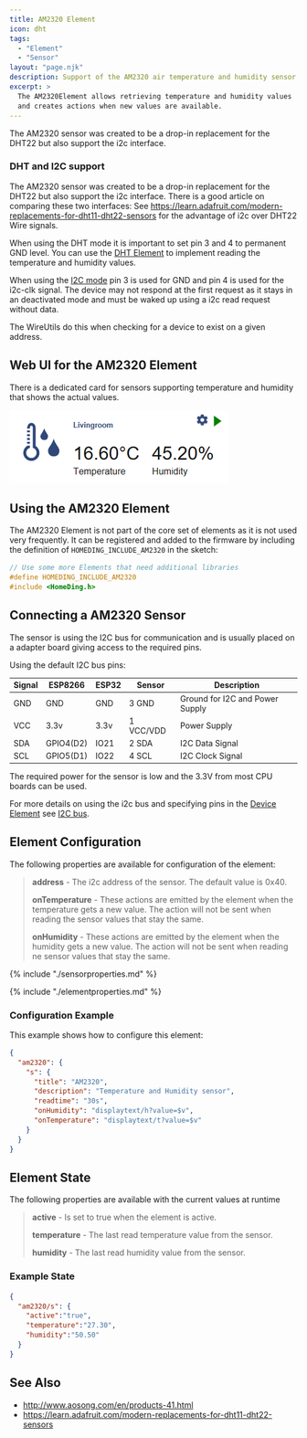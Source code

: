 ```yaml
---
title: AM2320 Element
icon: dht
tags:
  - "Element"
  - "Sensor"
layout: "page.njk"
description: Support of the AM2320 air temperature and humidity sensor chips in i2c mode.
excerpt: >
  The AM2320Element allows retrieving temperature and humidity values 
  and creates actions when new values are available.
---
```


The AM2320 sensor was created to be a drop-in replacement for the DHT22 but also support the i2c interface.

### DHT and I2C support

The AM2320 sensor was created to be a drop-in replacement for the DHT22 but also support the i2c interface. There is a good article on comparing these two interfaces:
See <https://learn.adafruit.com/modern-replacements-for-dht11-dht22-sensors>
for the advantage of i2c over DHT22 Wire signals.

When using the DHT mode it is important to set pin 3 and 4 to permanent GND level.
You can use the [DHT Element](/elements/dht.md) to implement reading the temperature and humidity values.

When using the [I2C mode](/dev/i2c.md) pin 3 is used for GND and pin 4 is used for the i2c-clk signal.
The device may not respond at the first request
as it stays in an deactivated mode and must be waked up using a i2c read request without data.

The WireUtils do this when checking for a device to exist on a given address.


## Web UI for the AM2320 Element

There is a dedicated card for sensors supporting temperature and humidity that shows the actual values.

![T/H Sensor UI](/elements/dhtui.png)


## Using the AM2320 Element

The AM2320 Element is not part of the core set of elements as it is not used very frequently. It can be registered and added to the firmware by including the definition of
`HOMEDING_INCLUDE_AM2320` in the sketch:

``` cpp
// Use some more Elements that need additional libraries
#define HOMEDING_INCLUDE_AM2320
#include <HomeDing.h>
```

## Connecting a AM2320 Sensor

The sensor is using the I2C bus for communication and is usually placed on a adapter board
giving access to the required pins.

Using the default I2C bus pins:

| Signal                               | ESP8266   | ESP32 | Sensor    | Description                     |
| ------------------------------------ | --------- | ----- | --------- | ------------------------------- |
| <span class="gpio black">GND</span>  | GND       | GND   | 3 GND     | Ground for I2C and Power Supply |
| <span class="gpio red">VCC</span>    | 3.3v      | 3.3v  | 1 VCC/VDD | Power Supply                    |
| <span class="gpio blue">SDA</span>   | GPIO4(D2) | IO21  | 2 SDA     | I2C Data Signal                 |
| <span class="gpio yellow">SCL</span> | GPIO5(D1) | IO22  | 4 SCL     | I2C Clock Signal                |

The required power for the sensor is low and the 3.3V from most CPU boards can be used.

For more details on using the i2c bus and specifying pins in the [Device Element](/elements/device.md) see [I2C bus](/dev/i2c.md).


## Element Configuration

The following properties are available for configuration of the element:

> **address** - The i2c address of the sensor. The default value is 0x40.
>
> **onTemperature** - These actions are emitted by the element when the temperature gets a new value. The action will not be sent when reading the sensor values that stay the same.
>
> **onHumidity** - These actions are emitted by the element when the humidity gets a new value. The action will not be sent when reading ne sensor values that stay the same.

{% include "./sensorproperties.md" %}

{% include "./elementproperties.md" %}


### Configuration Example

This example shows how to configure this element:

``` json
{
  "am2320": {
    "s": {
      "title": "AM2320",
      "description": "Temperature and Humidity sensor",
      "readtime": "30s",
      "onHumidity": "displaytext/h?value=$v",
      "onTemperature": "displaytext/t?value=$v"
    }
  }
}
```

## Element State

The following properties are available with the current values at runtime

> **active** - Is set to true when the element is active.
>
> **temperature** - The last read temperature value from the sensor.
>
> **humidity** - The last read humidity value from the sensor.


### Example State

``` json
{
  "am2320/s": {
    "active":"true",
    "temperature":"27.30",
    "humidity":"50.50"
  }
}
```

## See Also

* <http://www.aosong.com/en/products-41.html>
* <https://learn.adafruit.com/modern-replacements-for-dht11-dht22-sensors>

